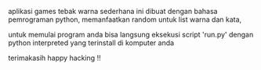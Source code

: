 aplikasi games tebak warna sederhana ini dibuat dengan bahasa pemrograman python,
memanfaatkan random untuk list warna dan kata,

untuk memulai program anda bisa langsung eksekusi script 'run.py' dengan python
interpreted yang terinstall di komputer anda

terimakasih
happy hacking !!
